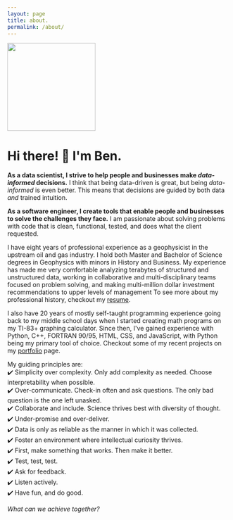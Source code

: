 ```yaml
---
layout: page
title: about.
permalink: /about/
---
```


<img src="{{site.url}}/assets/img/bendowdell-profile-pic_yolo_out_cpp.jpg" width="200">

# Hi there! :wave: I'm Ben.

**As a data scientist, I strive to help people and businesses make *data-informed* decisions.** I think that being data-driven is great, but being *data-informed* is even better. This means that decisions are guided by both data *and* trained intuition.

**As a software engineer, I create tools that enable people and businesses to solve the challenges they face.** I am passionate about solving problems with code that is clean, functional, tested, and does what the client requested.

I have eight years of professional experience as a geophysicist in the upstream oil and gas industry. I hold both Master and Bachelor of Science degrees in Geophysics with minors in History and Business. My experience has made me very comfortable analyzing terabytes of structured and unstructured data, working in collaborative and multi-disciplinary teams focused on problem solving, and making multi-million dollar investment recommendations to upper levels of management To see more about my professional history, checkout my [resume]({{site.url}}/resume).

I also have 20 years of mostly self-taught programming experience going back to my middle school days when I started creating math programs on my TI-83+ graphing calculator. Since then, I've gained experience with Python, C++, FORTRAN 90/95, HTML, CSS, and JavaScript, with Python being my primary tool of choice. Checkout some of my recent projects on my [portfolio]({{site.url}}/portfolio) page.

My guiding principles are:  
:heavy_check_mark: Simplicity over complexity. Only add complexity as needed. Choose interpretability when possible.  
:heavy_check_mark: Over-communicate. Check-in often and ask questions. The only bad question is the one left unasked.  
:heavy_check_mark: Collaborate and include. Science thrives best with diversity of thought.  
:heavy_check_mark: Under-promise and over-deliver.  
:heavy_check_mark: Data is only as reliable as the manner in which it was collected.  
:heavy_check_mark: Foster an environment where intellectual curiosity thrives.  
:heavy_check_mark: First, make something that works. Then make it better.  
:heavy_check_mark: Test, test, test.  
:heavy_check_mark: Ask for feedback.  
:heavy_check_mark: Listen actively.  
:heavy_check_mark: Have fun, and do good.  

*What can we achieve together?*